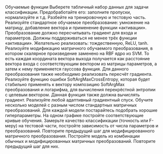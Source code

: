 Обучаемые функции
Выберете табличный набор данных для задачи классификации. Предобработайте его: заполните пропуски, нормализуйте и т.д. Разбейте на тренировочную и тестовую часть.
Реализуйте стандартное обучаемое преобразование: умножение на матрицу, добавление вектора и применение функции «активации». Преобразование должно пересчитывать градиент для входа и параметров. Должны поддерживаться не менее трёх функции «активации». Желательно реализовать: тождественную, ReLU, tanh.
Реализуйте модификацию матричного обучаемого преобразования, в котором скалярное произведение заменено на RBF ядро из SVM. То есть каждая координата вектора выхода получается как расстояние вектора входа с соответствующим вектором из матрицы параметров, а затем к нему применяется гауссова функция. Для данного преобразования также необходимо реализовать пересчёт градиента.
Реализуйте функцию ошибки SoftArgMaxCrossEntropy, которая будет стабильно применять к вектору композицию SoftArgMax преобразования и логарифма, для вычисления перекрёстной энтропии с целевым вектором. Данная функция также должна вычислять градиент.
Реализуйте любой адаптивный градиентный спуск.
Обучите несколько моделей с разным числом стандартных матричных преобразований. Для каждой модели постарайтесь подобрать хорошие гиперпараметры. На одном графике постройте соответствующие кривые обучения. Замерьте качество классификации (точность или F-меру) на тестовой части, постройте зависимость от числа параметров и преобразований.
Повторите предыдущий шаг для модифицированного матричного преобразования.
Постройте модель из комбинации обычных и модифицированных матричных преобразований. Повторите предыдущий шаг для них.
